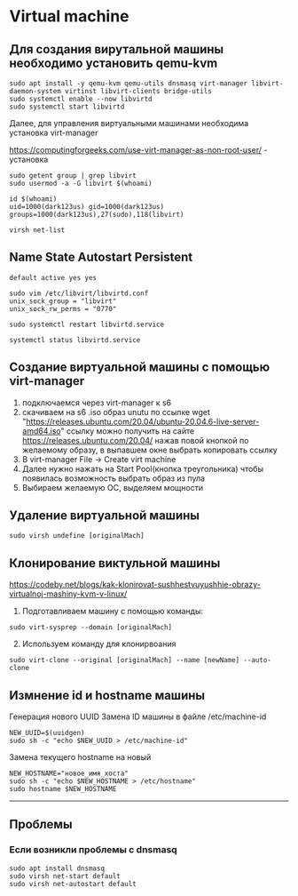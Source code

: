# Virtual machine

## Для создания вирутальной машины  необходимо установить qemu-kvm
```
sudo apt install -y qemu-kvm qemu-utils dnsmasq virt-manager libvirt-daemon-system virtinst libvirt-clients bridge-utils
sudo systemctl enable --now libvirtd
sudo systemctl start libvirtd
```

Далее, для управления виртуальными машинами необходима установка virt-manager

https://computingforgeeks.com/use-virt-manager-as-non-root-user/ - установка
```
sudo getent group | grep libvirt
sudo usermod -a -G libvirt $(whoami)

id $(whoami)
uid=1000(dark123us) gid=1000(dark123us) groups=1000(dark123us),27(sudo),118(libvirt)

virsh net-list
```

## Name State Autostart Persistent
```
default active yes yes

sudo vim /etc/libvirt/libvirtd.conf
unix_sock_group = "libvirt"
unix_sock_rw_perms = "0770"

sudo systemctl restart libvirtd.service

systemctl status libvirtd.service 
```
## Создание виртуальной машины с помощью virt-manager 

1) подключаемся через virt-manager к s6
2) скачиваем на s6 .iso образ unutu по ссылке wget "https://releases.ubuntu.com/20.04/ubuntu-20.04.6-live-server-amd64.iso"
ссылку можно получить на сайте https://releases.ubuntu.com/20.04/ нажав повой кнопкой по желаемому образу, в выпавшем окне выбрать копировать ссылку
3) В virt-manager File -> Create virt machine
4) Далее нужно нажать на Start Pool(кнопка треугольника) чтобы появилась возможность выбрать образ из пула
5) Выбираем желаемую ОС, выделяем мощности

## Удаление виртуальной машины 
```
sudo virsh undefine [originalMach]
```

## Клонирование виктульной машины

https://codeby.net/blogs/kak-klonirovat-sushhestvuyushhie-obrazy-virtualnoj-mashiny-kvm-v-linux/

1) Подготавливаем машину с помощью команды:
```
sudo virt-sysprep --domain [originalMach] 
```
2) Используем команду для клонирвоания
```
sudo virt-clone --original [originalMach] --name [newName] --auto-clone
```

## Измнение id и hostname машины

Генерация нового UUID
Замена ID машины в файле /etc/machine-id
```
NEW_UUID=$(uuidgen)
sudo sh -c "echo $NEW_UUID > /etc/machine-id"
```
Замена текущего hostname на новый
```
NEW_HOSTNAME="новое_имя_хоста"
sudo sh -c "echo $NEW_HOSTNAME > /etc/hostname"
sudo hostname $NEW_HOSTNAME
```

---
## Проблемы 

### Если возникли проблемы с dnsmasq
```
sudo apt install dnsmasq
sudo virsh net-start default
sudo virsh net-autostart default
```
